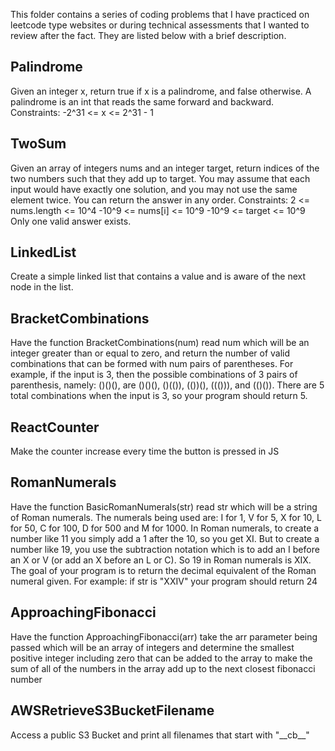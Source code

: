 This folder contains a series of coding problems that I have practiced on leetcode type websites or during technical assessments that I wanted to review after the fact. They are listed below with a brief description.

## Palindrome

Given an integer x, return true if x is a palindrome, and false otherwise. A palindrome is an int that reads the same forward and backward.
Constraints:
    -2^31 <= x <= 2^31 - 1


## TwoSum

Given an array of integers nums and an integer target, return indices of the two numbers such that they add up to target.
You may assume that each input would have exactly one solution, and you may not use the same element twice.
You can return the answer in any order.
Constraints:
    2 <= nums.length <= 10^4
    -10^9 <= nums[i] <= 10^9
    -10^9 <= target <= 10^9
    Only one valid answer exists.

## LinkedList

Create a simple linked list that contains a value and is aware of the next node in the list.

## BracketCombinations

Have the function BracketCombinations(num) read num which will be an integer greater than or equal to zero, and return the number of valid combinations that can be formed with num pairs of parentheses. For example, if the input is 3, then the possible combinations of 3 pairs of parenthesis, namely: ()()(), are ()()(), ()(()), (())(), ((())), and (()()). There are 5 total combinations when the input is 3, so your program should return 5.

## ReactCounter

Make the counter increase every time the button is pressed in JS

## RomanNumerals

Have the function BasicRomanNumerals(str) read str which will be a string of Roman numerals. The numerals being used are: I for 1, V for 5, X for 10, L for 50, C for 100, D for 500 and M for 1000. In Roman numerals, to create a number like 11 you simply add a 1 after the 10, so you get XI. But to create a number like 19, you use the subtraction notation which is to add an I before an X or V (or add an X before an L or C). So 19 in Roman numerals is XIX. The goal of your program is to return the decimal equivalent of the Roman numeral given. For example: if str is "XXIV" your program should return 24

## ApproachingFibonacci

Have the function ApproachingFibonacci(arr) take the arr parameter being passed which will be an array of integers and determine the smallest positive integer including zero that can be added to the array to make the sum of all of the numbers in the array add up to the next closest fibonacci number

## AWSRetrieveS3BucketFilename

Access a public S3 Bucket and print all filenames that start with "\_\_cb\_\_"
